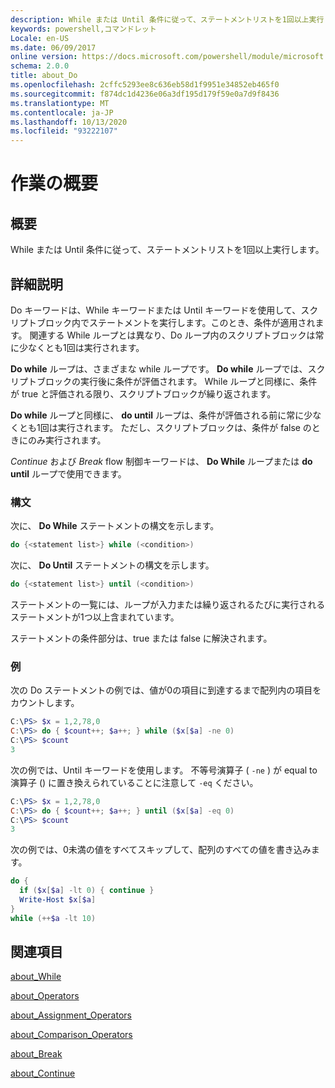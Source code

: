 ```yaml
---
description: While または Until 条件に従って、ステートメントリストを1回以上実行します。
keywords: powershell,コマンドレット
Locale: en-US
ms.date: 06/09/2017
online version: https://docs.microsoft.com/powershell/module/microsoft.powershell.core/about/about_do?view=powershell-7.1&WT.mc_id=ps-gethelp
schema: 2.0.0
title: about_Do
ms.openlocfilehash: 2cffc5293ee8c636eb58d1f9951e34852eb465f0
ms.sourcegitcommit: f874dc1d4236e06a3df195d179f59e0a7d9f8436
ms.translationtype: MT
ms.contentlocale: ja-JP
ms.lasthandoff: 10/13/2020
ms.locfileid: "93222107"
---
```

# <a name="about-do"></a>作業の概要

## <a name="short-description"></a>概要
While または Until 条件に従って、ステートメントリストを1回以上実行します。

## <a name="long-description"></a>詳細説明

Do キーワードは、While キーワードまたは Until キーワードを使用して、スクリプトブロック内でステートメントを実行します。このとき、条件が適用されます。 関連する While ループとは異なり、Do ループ内のスクリプトブロックは常に少なくとも1回は実行されます。

**Do while** ループは、さまざまな while ループです。 **Do while** ループでは、スクリプトブロックの実行後に条件が評価されます。 While ループと同様に、条件が true と評価される限り、スクリプトブロックが繰り返されます。

**Do while** ループと同様に、 **do until** ループは、条件が評価される前に常に少なくとも1回は実行されます。 ただし、スクリプトブロックは、条件が false のときにのみ実行されます。

*Continue* および *Break* flow 制御キーワードは、 **Do While** ループまたは **do until** ループで使用できます。

### <a name="syntax"></a>構文

次に、 **Do While** ステートメントの構文を示します。

```powershell
do {<statement list>} while (<condition>)
```

次に、 **Do Until** ステートメントの構文を示します。

```powershell
do {<statement list>} until (<condition>)
```

ステートメントの一覧には、ループが入力または繰り返されるたびに実行されるステートメントが1つ以上含まれています。

ステートメントの条件部分は、true または false に解決されます。

### <a name="example"></a>例

次の Do ステートメントの例では、値が0の項目に到達するまで配列内の項目をカウントします。

```powershell
C:\PS> $x = 1,2,78,0
C:\PS> do { $count++; $a++; } while ($x[$a] -ne 0)
C:\PS> $count
3
```

次の例では、Until キーワードを使用します。 不等号演算子 ( `-ne` ) が equal to 演算子 () に置き換えられていることに注意して `-eq` ください。

```powershell
C:\PS> $x = 1,2,78,0
C:\PS> do { $count++; $a++; } until ($x[$a] -eq 0)
C:\PS> $count
3
```

次の例では、0未満の値をすべてスキップして、配列のすべての値を書き込みます。

```powershell
do {
  if ($x[$a] -lt 0) { continue }
  Write-Host $x[$a]
}
while (++$a -lt 10)
```

## <a name="see-also"></a>関連項目

[about_While](about_While.md)

[about_Operators](about_Operators.md)

[about_Assignment_Operators](about_Assignment_Operators.md)

[about_Comparison_Operators](about_Comparison_Operators.md)

[about_Break](about_Break.md)

[about_Continue](about_Continue.md)

